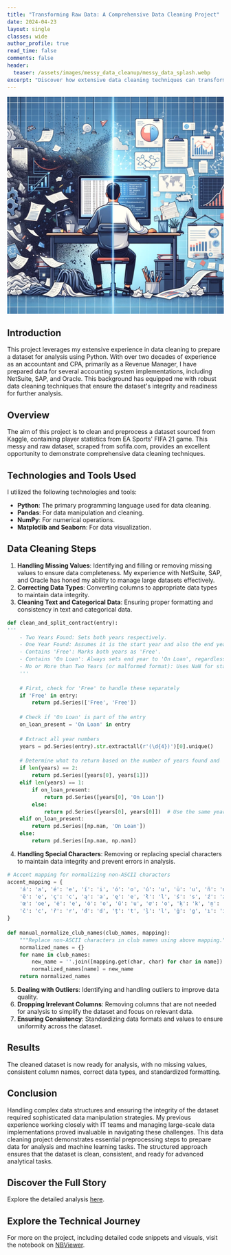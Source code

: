 ```yaml
---
title: "Transforming Raw Data: A Comprehensive Data Cleaning Project"
date: 2024-04-23
layout: single
classes: wide
author_profile: true
read_time: false
comments: false
header:
  teaser: /assets/images/messy_data_cleanup/messy_data_splash.webp
excerpt: "Discover how extensive data cleaning techniques can transform messy, raw datasets into clean, ready-to-analyze data."
---
```


![Messy Data Image](/assets/images/messy_data_cleanup/messy_data_splash.webp)

## Introduction

This project leverages my extensive experience in data cleaning to prepare a dataset for analysis using Python. With over two decades of experience as an accountant and CPA, primarily as a Revenue Manager, I have prepared data for several accounting system implementations, including NetSuite, SAP, and Oracle. This background has equipped me with robust data cleaning techniques that ensure the dataset's integrity and readiness for further analysis.

## Overview

The aim of this project is to clean and preprocess a dataset sourced from Kaggle, containing player statistics from EA Sports' FIFA 21 game. This messy and raw dataset, scraped from sofifa.com, provides an excellent opportunity to demonstrate comprehensive data cleaning techniques.

## Technologies and Tools Used

I utilized the following technologies and tools:
- **Python**: The primary programming language used for data cleaning.
- **Pandas**: For data manipulation and cleaning.
- **NumPy**: For numerical operations.
- **Matplotlib and Seaborn**: For data visualization.

## Data Cleaning Steps

1. **Handling Missing Values**: Identifying and filling or removing missing values to ensure data completeness. My experience with NetSuite, SAP, and Oracle has honed my ability to manage large datasets effectively.
2. **Correcting Data Types**: Converting columns to appropriate data types to maintain data integrity.
3. **Cleaning Text and Categorical Data**: Ensuring proper formatting and consistency in text and categorical data.

```python
def clean_and_split_contract(entry):
'''
    - Two Years Found: Sets both years respectively.
    - One Year Found: Assumes it is the start year and also the end year unless 'On Loan' is present.
    - Contains 'Free': Marks both years as 'Free'.
    - Contains 'On Loan': Always sets end year to 'On Loan', regardless of the number of years extracted.
    - No or More than Two Years (or malformed format): Uses NaN for start year and sets end year to 'On Loan' if specified.
    '''
    
    # First, check for 'Free' to handle these separately
    if 'Free' in entry:
        return pd.Series(['Free', 'Free'])

    # Check if 'On Loan' is part of the entry
    on_loan_present = 'On Loan' in entry

    # Extract all year numbers
    years = pd.Series(entry).str.extractall(r'(\d{4})')[0].unique()

    # Determine what to return based on the number of years found and 'On Loan' status
    if len(years) == 2:
        return pd.Series([years[0], years[1]])
    elif len(years) == 1:
        if on_loan_present:
            return pd.Series([years[0], 'On Loan'])
        else:
            return pd.Series([years[0], years[0]])  # Use the same year for both start and end
    elif on_loan_present:
        return pd.Series([np.nan, 'On Loan'])
    else:
        return pd.Series([np.nan, np.nan])
```

4. **Handling Special Characters**: Removing or replacing special characters to maintain data integrity and prevent errors in analysis.

```python
# Accent mapping for normalizing non-ASCII characters
accent_mapping = {
    'á': 'a', 'é': 'e', 'í': 'i', 'ó': 'o', 'ú': 'u', 'ü': 'u', 'ñ': 'n', 'ß': 'ss', 'ö': 'o', 'ä': 'a',
    'ë': 'e', 'ç': 'c', 'ą': 'a', 'ę': 'e', 'ł': 'l', 'ś': 's', 'ź': 'z', 'ż': 'z', 'ø': 'o', 'å': 'a',
    'œ': 'oe', 'ė': 'e', 'ȯ': 'o', 'ű': 'u', 'ơ': 'o', 'ķ': 'k', 'ņ': 'n', 'ģ': 'g', 'š': 's', 'ž': 'z',
    'č': 'c', 'ř': 'r', 'đ': 'd', 'ț': 't', 'ļ': 'l', 'ğ': 'g', 'ı': 'i', 'Č': 'C', 'Ž': 'Z', 'Ş': 'S'
}

def manual_normalize_club_names(club_names, mapping):
    """Replace non-ASCII characters in club names using above mapping."""
    normalized_names = {}
    for name in club_names:
        new_name = ''.join([mapping.get(char, char) for char in name])
        normalized_names[name] = new_name
    return normalized_names
```

5. **Dealing with Outliers**: Identifying and handling outliers to improve data quality.
6. **Dropping Irrelevant Columns**: Removing columns that are not needed for analysis to simplify the dataset and focus on relevant data.
7. **Ensuring Consistency**: Standardizing data formats and values to ensure uniformity across the dataset.

## Results

The cleaned dataset is now ready for analysis, with no missing values, consistent column names, correct data types, and standardized formatting.

## Conclusion

Handling complex data structures and ensuring the integrity of the dataset required sophisticated data manipulation strategies. My previous experience working closely with IT teams and managing large-scale data implementations proved invaluable in navigating these challenges. This data cleaning project demonstrates essential preprocessing steps to prepare data for analysis and machine learning tasks. The structured approach ensures that the dataset is clean, consistent, and ready for advanced analytical tasks.

## Discover the Full Story

Explore the detailed analysis [here](/messy-data-post/).

## Explore the Technical Journey

For more on the project, including detailed code snippets and visuals, visit the notebook on [NBViewer](https://nbviewer.org/github/timothyrobbinscpa/messy_data_cleaning/blob/master/src/data_cleaning_FINAL_FINAL.ipynb?flush_cache=true).
